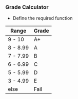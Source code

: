 ### Grade Calculator

- Define the required function

| Range    | Grade |
|----------|-------|
| 9 - 10   | A+    |
| 8 - 8.99 | A     |
| 7 - 7.99 | B     |
| 6 - 6.99 | C     |
| 5 - 5.99 | D     |
| 3 - 4.99 | E     |
| else     | Fail  |